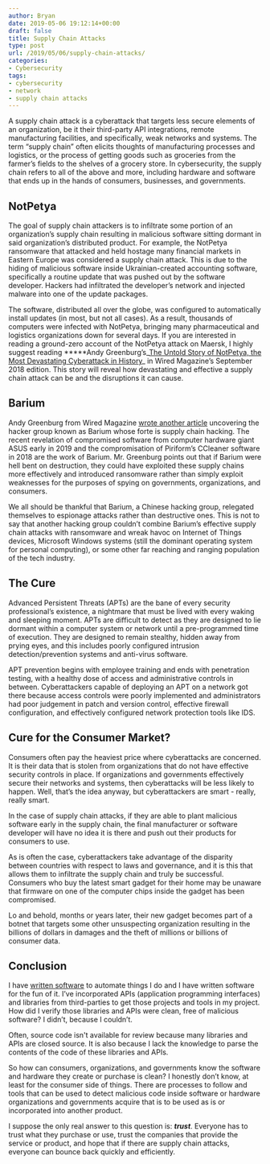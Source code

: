 ```yaml
---
author: Bryan
date: 2019-05-06 19:12:14+00:00
draft: false
title: Supply Chain Attacks
type: post
url: /2019/05/06/supply-chain-attacks/
categories:
- Cybersecurity
tags:
- cybersecurity
- network
- supply chain attacks
---
```





  
A supply chain attack is a cyberattack that targets less secure elements of an organization, be it their third-party API integrations, remote manufacturing facilities, and specifically, weak networks and systems. The term “supply chain” often elicits thoughts of manufacturing processes and logistics, or the process of getting goods such as groceries from the farmer’s fields to the shelves of a grocery store. In cybersecurity, the supply chain refers to all of the above and more, including hardware and software that ends up in the hands of consumers, businesses, and governments.







## NotPetya







The goal of supply chain attackers is to infiltrate some portion of an organization’s supply chain resulting in malicious software sitting dormant in said organization’s distributed product. For example, the NotPetya ransomware that attacked and held hostage many financial markets in Eastern Europe was considered a supply chain attack. This is due to the hiding of malicious software inside Ukrainian-created accounting software, specifically a routine update that was pushed out by the software developer. Hackers had infiltrated the developer’s network and injected malware into one of the update packages.







The software, distributed all over the globe, was configured to automatically install updates (in most, but not all cases). As a result, thousands of computers were infected with NotPetya, bringing many pharmaceutical and logistics organizations down for several days. If you are interested in reading a ground-zero account of the NotPetya attack on Maersk, I highly suggest reading *****Andy Greenburg’s_[The Untold Story of NotPetya, the Most Devastating Cyberattack in History](https://www.wired.com/story/notpetya-cyberattack-ukraine-russia-code-crashed-the-world/)_ in Wired Magazine’s September 2018 edition. This story will reveal how devastating and effective a supply chain attack can be and the disruptions it can cause.







## Barium







Andy Greenburg from Wired Magazine [wrote another article](https://www.wired.com/story/barium-supply-chain-hackers/) uncovering the hacker group known as Barium whose forte is supply chain hacking. The recent revelation of compromised software from computer hardware giant ASUS early in 2019 and the compromisation of Piriform’s CCleaner software in 2018 are the work of Barium. Mr. Greenburg points out that if Barium were hell bent on destruction, they could have exploited these supply chains more effectively and introduced ransomware rather than simply exploit weaknesses for the purposes of spying on governments, organizations, and consumers.







We all should be thankful that Barium, a Chinese hacking group, relegated themselves to espionage attacks rather than destructive ones. This is not to say that another hacking group couldn’t combine Barium’s effective supply chain attacks with ransomware and wreak havoc on Internet of Things devices, Microsoft Windows systems (still the dominant operating system for personal computing), or some other far reaching and ranging population of the tech industry.







## The Cure







Advanced Persistent Threats (APTs) are the bane of every security professional’s existence, a nightmare that must be lived with every waking and sleeping moment. APTs are difficult to detect as they are designed to lie dormant within a computer system or network until a pre-programmed time of execution. They are designed to remain stealthy, hidden away from prying eyes, and this includes poorly configured intrusion detection/prevention systems and anti-virus software.







APT prevention begins with employee training and ends with penetration testing, with a healthy dose of access and administrative controls in between. Cyberattackers capable of deploying an APT on a network got there because access controls were poorly implemented and administrators had poor judgement in patch and version control, effective firewall configuration, and effectively configured network protection tools like IDS.







## Cure for the Consumer Market?







Consumers often pay the heaviest price where cyberattacks are concerned. It is their data that is stolen from organizations that do not have effective security controls in place. If organizations and governments effectively secure their networks and systems, then cyberattacks will be less likely to happen. Well, that’s the idea anyway, but cyberattackers are smart - really, really smart.







In the case of supply chain attacks, if they are able to plant malicious software early in the supply chain, the final manufacturer or software developer will have no idea it is there and push out their products for consumers to use.







As is often the case, cyberattackers take advantage of the disparity between countries with respect to laws and governance, and it is this that allows them to infiltrate the supply chain and truly be successful. Consumers who buy the latest smart gadget for their home may be unaware that firmware on one of the computer chips inside the gadget has been compromised.







Lo and behold, months or years later, their new gadget becomes part of a botnet that targets some other unsuspecting organization resulting in the billions of dollars in damages and the theft of millions or billions of consumer data.







## Conclusion







I have [written software](https://bryanpcoleman.com/code-and-development-projects/) to automate things I do and I have written software for the fun of it. I’ve incorporated APIs (application programming interfaces) and libraries from third-parties to get those projects and tools in my project. How did I verify those libraries and APIs were clean, free of malicious software? I didn’t, because I couldn’t.







Often, source code isn't available for review because many libraries and APIs are closed source. It is also because I lack the knowledge to parse the contents of the code of these libraries and APIs.







So how can consumers, organizations, and governments know the software and hardware they create or purchase is clean? I honestly don’t know, at least for the consumer side of things. There are processes to follow and tools that can be used to detect malicious code inside software or hardware organizations and governments acquire that is to be used as is or incorporated into another product.







I suppose the only real answer to this question is: **_trust_**. Everyone has to trust what they purchase or use, trust the companies that provide the service or product, and hope that if there are supply chain attacks, everyone can bounce back quickly and efficiently. 



